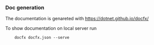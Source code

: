 ﻿### Doc generation

The documentation is genareted with https://dotnet.github.io/docfx/

To show documentation on local server run 

```
	docfx docfx.json --serve
```
